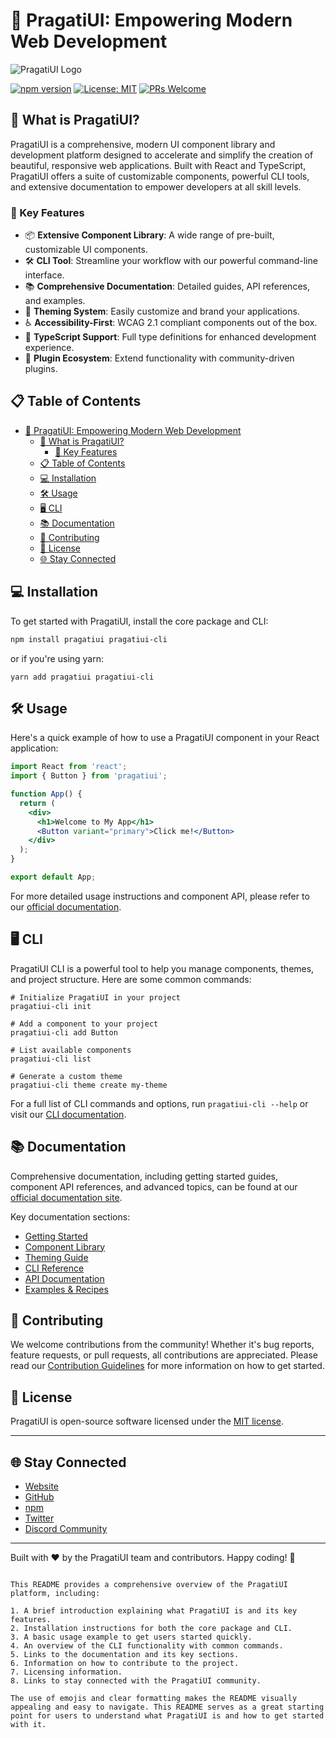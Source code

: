 # 🎨 PragatiUI: Empowering Modern Web Development

![PragatiUI Logo](https://pragatiui.dev/logo.png)

[![npm version](https://img.shields.io/npm/v/pragatiui.svg?style=flat-square)](https://www.npmjs.com/package/pragatiui)
[![License: MIT](https://img.shields.io/badge/License-MIT-yellow.svg)](https://opensource.org/licenses/MIT)
[![PRs Welcome](https://img.shields.io/badge/PRs-welcome-brightgreen.svg?style=flat-square)](http://makeapullrequest.com)

## 🌟 What is PragatiUI?

PragatiUI is a comprehensive, modern UI component library and development platform designed to accelerate and simplify the creation of beautiful, responsive web applications. Built with React and TypeScript, PragatiUI offers a suite of customizable components, powerful CLI tools, and extensive documentation to empower developers at all skill levels.

### 🚀 Key Features

- 📦 **Extensive Component Library**: A wide range of pre-built, customizable UI components.
- 🛠 **CLI Tool**: Streamline your workflow with our powerful command-line interface.
- 📚 **Comprehensive Documentation**: Detailed guides, API references, and examples.
- 🎨 **Theming System**: Easily customize and brand your applications.
- ♿ **Accessibility-First**: WCAG 2.1 compliant components out of the box.
- 🔧 **TypeScript Support**: Full type definitions for enhanced development experience.
- 🔌 **Plugin Ecosystem**: Extend functionality with community-driven plugins.

## 📋 Table of Contents

- [🎨 PragatiUI: Empowering Modern Web Development](#-pragatiui-empowering-modern-web-development)
  - [🌟 What is PragatiUI?](#-what-is-pragatiui)
    - [🚀 Key Features](#-key-features)
  - [📋 Table of Contents](#-table-of-contents)
  - [💻 Installation](#-installation)
  - [🛠 Usage](#-usage)
  - [🖥 CLI](#-cli)
  - [📚 Documentation](#-documentation)
  - [👥 Contributing](#-contributing)
  - [📄 License](#-license)
  - [🌐 Stay Connected](#-stay-connected)

## 💻 Installation

To get started with PragatiUI, install the core package and CLI:

```bash
npm install pragatiui pragatiui-cli
```

or if you're using yarn:

```shellscript
yarn add pragatiui pragatiui-cli
```

## 🛠 Usage

Here's a quick example of how to use a PragatiUI component in your React application:

```javascriptreact
import React from 'react';
import { Button } from 'pragatiui';

function App() {
  return (
    <div>
      <h1>Welcome to My App</h1>
      <Button variant="primary">Click me!</Button>
    </div>
  );
}

export default App;
```

For more detailed usage instructions and component API, please refer to our [official documentation](https://pragatiui.dev/docs).

## 🖥 CLI

PragatiUI CLI is a powerful tool to help you manage components, themes, and project structure. Here are some common commands:

```shellscript
# Initialize PragatiUI in your project
pragatiui-cli init

# Add a component to your project
pragatiui-cli add Button

# List available components
pragatiui-cli list

# Generate a custom theme
pragatiui-cli theme create my-theme
```

For a full list of CLI commands and options, run `pragatiui-cli --help` or visit our [CLI documentation](https://pragatiui.dev/docs/cli).

## 📚 Documentation

Comprehensive documentation, including getting started guides, component API references, and advanced topics, can be found at our [official documentation site](https://pragatiui.dev/docs).

Key documentation sections:

- [Getting Started](https://pragatiui.dev/docs/getting-started)
- [Component Library](https://pragatiui.dev/docs/components)
- [Theming Guide](https://pragatiui.dev/docs/theming)
- [CLI Reference](https://pragatiui.dev/docs/cli)
- [API Documentation](https://pragatiui.dev/docs/api)
- [Examples & Recipes](https://pragatiui.dev/docs/examples)

## 👥 Contributing

We welcome contributions from the community! Whether it's bug reports, feature requests, or pull requests, all contributions are appreciated. Please read our [Contribution Guidelines](CONTRIBUTING.md) for more information on how to get started.

## 📄 License

PragatiUI is open-source software licensed under the [MIT license](LICENSE).

---

## 🌐 Stay Connected

- [Website](https://pragatiui.dev)
- [GitHub](https://github.com/pragatiui/pragatiui)
- [npm](https://www.npmjs.com/package/pragatiui)
- [Twitter](https://twitter.com/pragatiui)
- [Discord Community](https://discord.gg/pragatiui)

---

Built with ❤️ by the PragatiUI team and contributors. Happy coding! 🎉

```plaintext

This README provides a comprehensive overview of the PragatiUI platform, including:

1. A brief introduction explaining what PragatiUI is and its key features.
2. Installation instructions for both the core package and CLI.
3. A basic usage example to get users started quickly.
4. An overview of the CLI functionality with common commands.
5. Links to the documentation and its key sections.
6. Information on how to contribute to the project.
7. Licensing information.
8. Links to stay connected with the PragatiUI community.

The use of emojis and clear formatting makes the README visually appealing and easy to navigate. This README serves as a great starting point for users to understand what PragatiUI is and how to get started with it.
```
